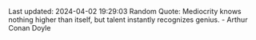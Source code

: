 Last updated: 2024-04-02 19:29:03
Random Quote: Mediocrity knows nothing higher than itself, but talent instantly recognizes genius. - Arthur Conan Doyle